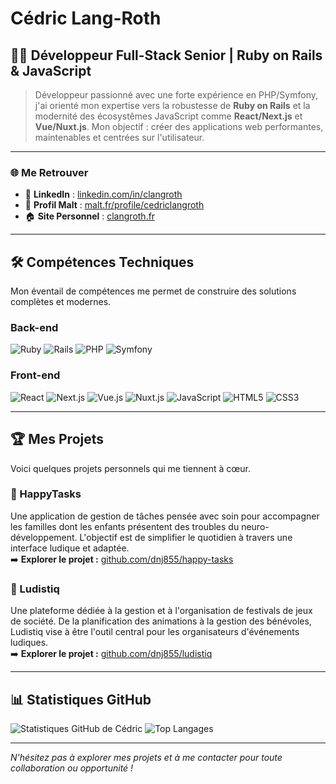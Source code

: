 # Cédric Lang-Roth
## 👨‍💻 Développeur Full-Stack Senior | Ruby on Rails & JavaScript

> Développeur passionné avec une forte expérience en PHP/Symfony, j'ai orienté mon expertise vers la robustesse de **Ruby on Rails** et la modernité des écosystêmes JavaScript comme **React/Next.js** et **Vue/Nuxt.js**. Mon objectif : créer des applications web performantes, maintenables et centrées sur l'utilisateur.

---

### 🌐 Me Retrouver

- 💼 **LinkedIn** : [linkedin.com/in/clangroth](https://linkedin.com/in/clangroth)
- 🚀 **Profil Malt** : [malt.fr/profile/cedriclangroth](https://www.malt.fr/profile/cedriclangroth)
- 🏠 **Site Personnel** : [clangroth.fr](https://www.clangroth.fr)

---

## 🛠️ Compétences Techniques

Mon éventail de compétences me permet de construire des solutions complètes et modernes.

### Back-end
![Ruby](https://img.shields.io/badge/-Ruby-CC342D?style=for-the-badge&logo=ruby&logoColor=white)
![Rails](https://img.shields.io/badge/-Rails-CC0000?style=for-the-badge&logo=ruby-on-rails&logoColor=white)
![PHP](https://img.shields.io/badge/-PHP-777BB4?style=for-the-badge&logo=php&logoColor=white)
![Symfony](https://img.shields.io/badge/-Symfony-000000?style=for-the-badge&logo=symfony&logoColor=white)

### Front-end
![React](https://img.shields.io/badge/-React-61DAFB?style=for-the-badge&logo=react&logoColor=black)
![Next.js](https://img.shields.io/badge/-Next.js-000000?style=for-the-badge&logo=next.js&logoColor=white)
![Vue.js](https://img.shields.io/badge/-Vue.js-4FC08D?style=for-the-badge&logo=vue.js&logoColor=white)
![Nuxt.js](https://img.shields.io/badge/-Nuxt.js-00DC82?style=for-the-badge&logo=nuxt.js&logoColor=white)
![JavaScript](https://img.shields.io/badge/-JavaScript-F7DF1E?style=for-the-badge&logo=javascript&logoColor=black)
![HTML5](https://img.shields.io/badge/-HTML5-E34F26?style=for-the-badge&logo=html5&logoColor=white)
![CSS3](https://img.shields.io/badge/-CSS3-1572B6?style=for-the-badge&logo=css3&logoColor=white)

---

## 🏆 Mes Projets

Voici quelques projets personnels qui me tiennent à cœur.

### 🧩 HappyTasks
Une application de gestion de tâches pensée avec soin pour accompagner les familles dont les enfants présentent des troubles du neuro-développement. L'objectif est de simplifier le quotidien à travers une interface ludique et adaptée.  
➡️ **Explorer le projet :** [github.com/dnj855/happy-tasks](https://github.com/dnj855/happy-tasks)

### 🎲 Ludistiq
Une plateforme dédiée à la gestion et à l'organisation de festivals de jeux de société. De la planification des animations à la gestion des bénévoles, Ludistiq vise à être l'outil central pour les organisateurs d'événements ludiques.  
➡️ **Explorer le projet :** [github.com/dnj855/ludistiq](https://github.com/dnj855/ludistiq)

---

## 📊 Statistiques GitHub

![Statistiques GitHub de Cédric](https://github-readme-stats.vercel.app/api?username=dnj855&show_icons=true&theme=dracula&hide_border=true&count_private=true)
![Top Langages](https://github-readme-stats.vercel.app/api/top-langs/?username=dnj855&layout=compact&theme=dracula&hide_border=true)

---

*N'hésitez pas à explorer mes projets et à me contacter pour toute collaboration ou opportunité !*
